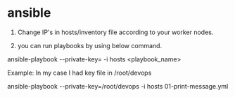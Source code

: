 # ansible

1) Change IP's in hosts/inventory file according to your worker nodes.

2) you can run playbooks by using below command.

  ansible-playbook --private-key=<key-file Location> -i hosts <playbook_name>
  
  Example: In my case I had key file in /root/devops
  
  ansible-playbook --private-key=/root/devops -i hosts 01-print-message.yml
